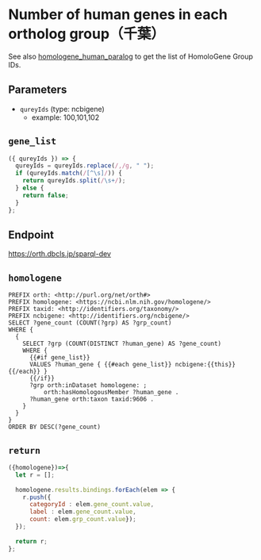 # Number of human genes in each ortholog group（千葉）

See also [homologene_human_paralog](homologene_human_paralog) to get the list of HomoloGene Group IDs.

## Parameters
* `qureyIds` (type: ncbigene)
  * example: 100,101,102

## `gene_list`
```javascript
({ qureyIds }) => {
  qureyIds = qureyIds.replace(/,/g, " ");
  if (qureyIds.match(/[^\s]/)) {
    return qureyIds.split(/\s+/);
  } else {
    return false;
  }
};
```

## Endpoint

https://orth.dbcls.jp/sparql-dev

## `homologene`

```sparql
PREFIX orth: <http://purl.org/net/orth#>
PREFIX homologene: <https://ncbi.nlm.nih.gov/homologene/>
PREFIX taxid: <http://identifiers.org/taxonomy/>
PREFIX ncbigene: <http://identifiers.org/ncbigene/>
SELECT ?gene_count (COUNT(?grp) AS ?grp_count)
WHERE {
  {
    SELECT ?grp (COUNT(DISTINCT ?human_gene) AS ?gene_count)
    WHERE {
      {{#if gene_list}}
      VALUES ?human_gene { {{#each gene_list}} ncbigene:{{this}} {{/each}} }
      {{/if}}
      ?grp orth:inDataset homologene: ;
          orth:hasHomologousMember ?human_gene .
      ?human_gene orth:taxon taxid:9606 .
    }
  }
}
ORDER BY DESC(?gene_count)
```

## `return`

```javascript
({homologene})=>{
  let r = [];
  
  homologene.results.bindings.forEach(elem => {
    r.push({
      categoryId : elem.gene_count.value,
      label : elem.gene_count.value,
      count: elem.grp_count.value});
  });
  
  return r;
};
```